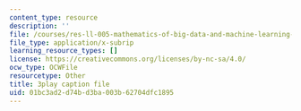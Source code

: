```yaml
---
content_type: resource
description: ''
file: /courses/res-ll-005-mathematics-of-big-data-and-machine-learning-january-iap-2020/01bc3ad2d74bd3ba003b62704dfc1895_iCAZLl6nq4c.srt
file_type: application/x-subrip
learning_resource_types: []
license: https://creativecommons.org/licenses/by-nc-sa/4.0/
ocw_type: OCWFile
resourcetype: Other
title: 3play caption file
uid: 01bc3ad2-d74b-d3ba-003b-62704dfc1895
---
```


